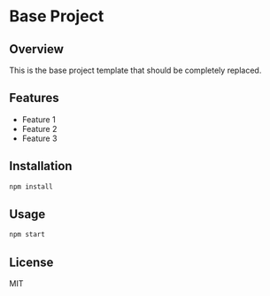 # Base Project

## Overview

This is the base project template that should be completely replaced.

## Features

-   Feature 1
-   Feature 2
-   Feature 3

## Installation

```bash
npm install
```

## Usage

```bash
npm start
```

## License

MIT
